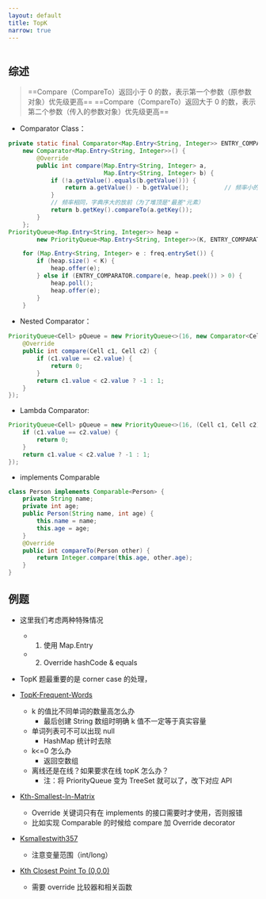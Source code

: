 ```yaml
---
layout: default
title: TopK
narrow: true
---
```


```table-of-contents

```

## 综述

> ==Compare（CompareTo）返回小于 0 的数，表示第一个参数（原参数对象）优先级更高==
> ==Compare（CompareTo）返回大于 0 的数，表示第二个参数（传入的参数对象）优先级更高==

- Comparator Class：

```java
private static final Comparator<Map.Entry<String, Integer>> ENTRY_COMPARATOR =
	new Comparator<Map.Entry<String, Integer>>() {
		@Override
		public int compare(Map.Entry<String, Integer> a,
						   Map.Entry<String, Integer> b) {
			if (!a.getValue().equals(b.getValue())) {
				return a.getValue() - b.getValue();          // 频率小的在前
			}
			// 频率相同，字典序大的放前（为了堆顶是"最差"元素）
			return b.getKey().compareTo(a.getKey());
		}
	};
PriorityQueue<Map.Entry<String, Integer>> heap =
		new PriorityQueue<Map.Entry<String, Integer>>(K, ENTRY_COMPARATOR);

	for (Map.Entry<String, Integer> e : freq.entrySet()) {
		if (heap.size() < K) {
			heap.offer(e);
		} else if (ENTRY_COMPARATOR.compare(e, heap.peek()) > 0) {
			heap.poll();
			heap.offer(e);
		}
	}
```

- Nested Comparator：

```java
PriorityQueue<Cell> pQueue = new PriorityQueue<>(16, new Comparator<Cell>() {
    @Override
    public int compare(Cell c1, Cell c2) {
        if (c1.value == c2.value) {
            return 0;
        }
        return c1.value < c2.value ? -1 : 1;
    }
});
```

- Lambda Comparator:

```java
PriorityQueue<Cell> pQueue = new PriorityQueue<>(16, (Cell c1, Cell c2) -> {
    if (c1.value == c2.value) {
        return 0;
    }
    return c1.value < c2.value ? -1 : 1;
});
```

- implements Comparable

```java
class Person implements Comparable<Person> {
    private String name;
    private int age;
    public Person(String name, int age) {
        this.name = name;
        this.age = age;
    }
    @Override
    public int compareTo(Person other) {
        return Integer.compare(this.age, other.age);
    }
}
```

## 例题

- 这里我们考虑两种特殊情况
  - 1.  使用 Map.Entry
  - 2.  Override hashCode & equals
- TopK 题最重要的是 corner case 的处理，
- [TopK-Frequent-Words](/algorithmn-notes/topk-frequent-words.html)
  - k 的值比不同单词的数量高怎么办
    - 最后创建 String 数组时明确 k 值不一定等于真实容量
  - 单词列表可不可以出现 null
    - HashMap 统计时去除
  - k<=0 怎么办
    - 返回空数组
  - 离线还是在线？如果要求在线 topK 怎么办？
    - 注：将 PriorityQueue 变为 TreeSet 就可以了，改下对应 API
- [Kth-Smallest-In-Matrix](/algorithmn-notes/kth-smallest-in-matrix.html)

  - Override 关键词只有在 implements 的接口需要时才使用，否则报错
  - 比如实现 Comparable 的时候给 compare 加 Override decorator

- [Ksmallestwith357](/algorithmn-notes/ksmallestwith357.html)

  - 注意变量范围（int/long）

- [Kth Closest Point To (0,0,0)](/algorithmn-notes/kth-closest-point-to-0-0-0.html)
  - 需要 override 比较器和相关函数
